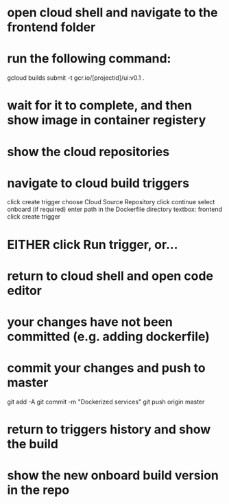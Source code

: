 # open cloud shell and navigate to the frontend folder

# run the following command:

gcloud builds submit -t gcr.io/[projectid]/ui:v0.1 .

# wait for it to complete, and then show image in container registery

# show the cloud repositories

# navigate to cloud build triggers

click create trigger
choose Cloud Source Repository
click continue
select onboard (if required)
enter path in the Dockerfile directory textbox:
    frontend
click create trigger

# EITHER click Run trigger, or...

# return to cloud shell and open code editor
# your changes have not been committed (e.g. adding dockerfile)
# commit your changes and push to master

git add -A
git commit -m "Dockerized services"
git push origin master

# return to triggers history and show the build

# show the new onboard build version in the repo






